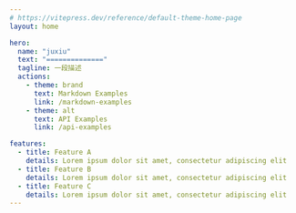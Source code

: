```yaml
---
# https://vitepress.dev/reference/default-theme-home-page
layout: home

hero:
  name: "juxiu"
  text: "=============="
  tagline: 一段描述
  actions:
    - theme: brand
      text: Markdown Examples
      link: /markdown-examples
    - theme: alt
      text: API Examples
      link: /api-examples

features:
  - title: Feature A
    details: Lorem ipsum dolor sit amet, consectetur adipiscing elit
  - title: Feature B
    details: Lorem ipsum dolor sit amet, consectetur adipiscing elit
  - title: Feature C
    details: Lorem ipsum dolor sit amet, consectetur adipiscing elit
---
```

